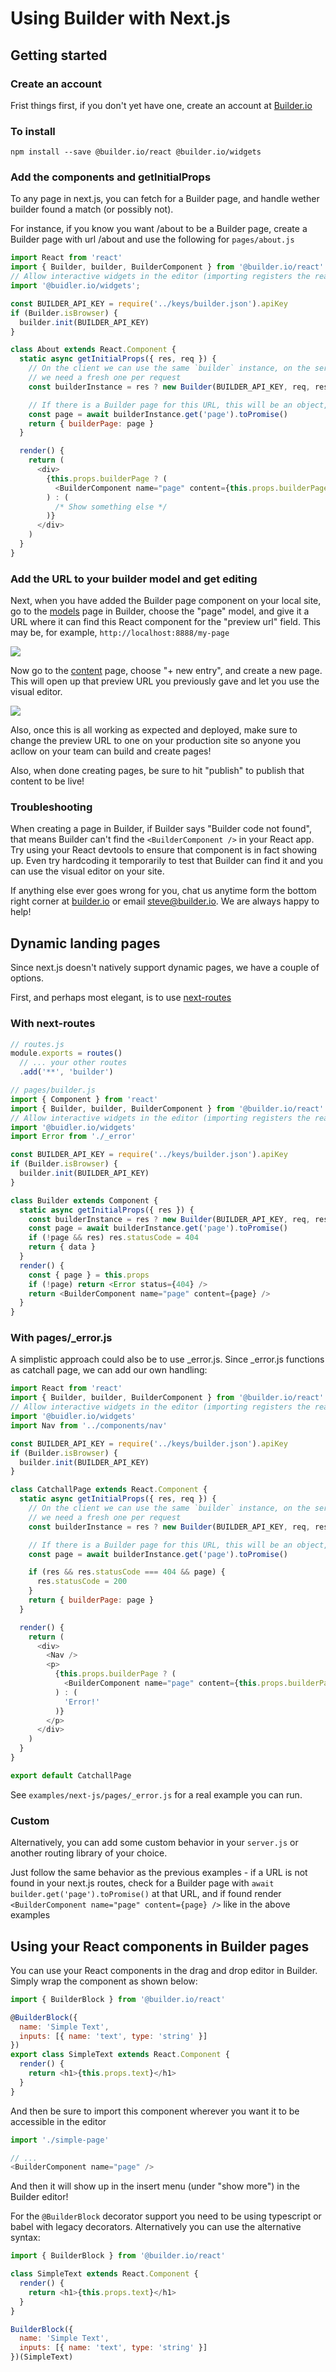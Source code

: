 # Using Builder with Next.js

## Getting started

### Create an account

Frist things first, if you don't yet have one, create an account at [Builder.io](https://builder.io)

### To install

`npm install --save @builder.io/react @builder.io/widgets`

### Add the components and getInitialProps

To any page in next.js, you can fetch for a Builder page, and handle wether builder found a
match (or possibly not).

For instance, if you know you want /about to be a Builder page, create a Builder page with url /about
and use the following for `pages/about.js`

```js
import React from 'react'
import { Builder, builder, BuilderComponent } from '@builder.io/react'
// Allow interactive widgets in the editor (importing registers the react components)
import '@buidler.io/widgets';

const BUILDER_API_KEY = require('../keys/builder.json').apiKey
if (Builder.isBrowser) {
  builder.init(BUILDER_API_KEY)
}

class About extends React.Component {
  static async getInitialProps({ res, req }) {
    // On the client we can use the same `builder` instance, on the server though
    // we need a fresh one per request
    const builderInstance = res ? new Builder(BUILDER_API_KEY, req, res) : builder

    // If there is a Builder page for this URL, this will be an object, otherwise it'll be null
    const page = await builderInstance.get('page').toPromise()
    return { builderPage: page }
  }

  render() {
    return (
      <div>
        {this.props.builderPage ? (
          <BuilderComponent name="page" content={this.props.builderPage} />
        ) : (
          /* Show something else */
        )}
      </div>
    )
  }
}
```

### Add the URL to your builder model and get editing

Next, when you have added the Builder page component on your local site, go to the [models](https://buidler.io/models) page in Builder, choose the "page" model, and give it a URL where it can find this React component for the "preview url" field. This may be, for example, `http://localhost:8888/my-page`

<img src="https://i.imgur.com/PRWvNM1.gif">

Now go to the [content](https://buidler.io/content) page, choose "+ new entry", and create a new page. This will open up that preview URL you previously gave and let you use the visual editor.

<img src="https://imgur.com/5BC0lYR.gif">

Also, once this is all working as expected and deployed, make sure to change the preview URL to one on your production site so anyone you acllow on your team can build and create pages!

Also, when done creating pages, be sure to hit "publish" to publish that content to be live!

### Troubleshooting

When creating a page in Builder, if Builder says "Builder code not found", that means Builder can't find the `<BuilderComponent />` in your React app. Try using your React devtools to ensure that component is in fact showing up. Even try hardcoding it temporarily to test that Builder can find it and you can use the visual editor on your site.

If anything else ever goes wrong for you, chat us anytime form the bottom right corner at [builder.io](https://builder.io) or email steve@builder.io. We are always happy to help!

## Dynamic landing pages

Since next.js doesn't natively support dynamic pages, we have a couple of options.

First, and perhaps most elegant, is to use [next-routes](https://github.com/fridays/next-routes)

### With next-routes

```js
// routes.js
module.exports = routes()
  // ... your other routes
  .add('**', 'builder')
```

```js
// pages/builder.js
import { Component } from 'react'
import { Builder, builder, BuilderComponent } from '@builder.io/react'
// Allow interactive widgets in the editor (importing registers the react components)
import '@buidler.io/widgets'
import Error from './_error'

const BUILDER_API_KEY = require('../keys/builder.json').apiKey
if (Builder.isBrowser) {
  builder.init(BUILDER_API_KEY)
}

class Builder extends Component {
  static async getInitialProps({ res }) {
    const builderInstance = res ? new Builder(BUILDER_API_KEY, req, res) : builder
    const page = await builderInstance.get('page').toPromise()
    if (!page && res) res.statusCode = 404
    return { data }
  }
  render() {
    const { page } = this.props
    if (!page) return <Error status={404} />
    return <BuilderComponent name="page" content={page} />
  }
}
```

### With pages/_error.js

A simplistic approach could also be to use \_error.js. Since \_error.js functions as catchall page, we can add our own handling:

```js
import React from 'react'
import { Builder, builder, BuilderComponent } from '@builder.io/react'
// Allow interactive widgets in the editor (importing registers the react components)
import '@buidler.io/widgets'
import Nav from '../components/nav'

const BUILDER_API_KEY = require('../keys/builder.json').apiKey
if (Builder.isBrowser) {
  builder.init(BUILDER_API_KEY)
}

class CatchallPage extends React.Component {
  static async getInitialProps({ res, req }) {
    // On the client we can use the same `builder` instance, on the server though
    // we need a fresh one per request
    const builderInstance = res ? new Builder(BUILDER_API_KEY, req, res) : builder

    // If there is a Builder page for this URL, this will be an object, otherwise it'll be null
    const page = await builderInstance.get('page').toPromise()

    if (res && res.statusCode === 404 && page) {
      res.statusCode = 200
    }
    return { builderPage: page }
  }

  render() {
    return (
      <div>
        <Nav />
        <p>
          {this.props.builderPage ? (
            <BuilderComponent name="page" content={this.props.builderPage} />
          ) : (
            'Error!'
          )}
        </p>
      </div>
    )
  }
}

export default CatchallPage
```

See `examples/next-js/pages/_error.js` for a real example you can run.

### Custom

Alternatively, you can add some custom behavior in your `server.js` or another routing library of your choice.

Just follow the same behavior as the previous examples - if a URL is not found in your next.js routes, check for a Builder page with `await builder.get('page').toPromise()` at that URL, and if found render `<BuilderComponent name="page" content={page} />` like in the above examples

## Using your React components in Builder pages

You can use your React components in the drag and drop editor in Builder. Simply wrap the component as shown below:

```js
import { BuilderBlock } from '@builder.io/react'

@BuilderBlock({
  name: 'Simple Text',
  inputs: [{ name: 'text', type: 'string' }]
})
export class SimpleText extends React.Component {
  render() {
    return <h1>{this.props.text}</h1>
  }
}
```

And then be sure to import this component wherever you want it to be accessible in the editor

```js
import './simple-page'

// ...
<BuilderComponent name="page" />
```

And then it will show up in the insert menu (under "show more") in the Builder editor!

For the `@BuilderBlock` decorator support you need to be using typescript or babel with legacy decorators. Alternatively you can use the alternative syntax:

```js
import { BuilderBlock } from '@builder.io/react'

class SimpleText extends React.Component {
  render() {
    return <h1>{this.props.text}</h1>
  }
}

BuilderBlock({
  name: 'Simple Text',
  inputs: [{ name: 'text', type: 'string' }]
})(SimpleText)
```
